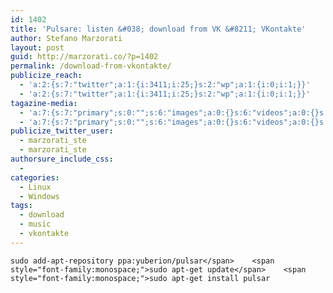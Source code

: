 ```yaml
---
id: 1402
title: 'Pulsare: listen &#038; download from VK &#8211; VKontakte'
author: Stefano Marzorati
layout: post
guid: http://marzorati.co/?p=1402
permalink: /download-from-vkontakte/
publicize_reach:
  - 'a:2:{s:7:"twitter";a:1:{i:3411;i:25;}s:2:"wp";a:1:{i:0;i:1;}}'
  - 'a:2:{s:7:"twitter";a:1:{i:3411;i:25;}s:2:"wp";a:1:{i:0;i:1;}}'
tagazine-media:
  - 'a:7:{s:7:"primary";s:0:"";s:6:"images";a:0:{}s:6:"videos";a:0:{}s:11:"image_count";i:0;s:6:"author";s:6:"116741";s:7:"blog_id";s:8:"21149954";s:9:"mod_stamp";s:19:"2013-02-17 20:06:13";}'
  - 'a:7:{s:7:"primary";s:0:"";s:6:"images";a:0:{}s:6:"videos";a:0:{}s:11:"image_count";i:0;s:6:"author";s:6:"116741";s:7:"blog_id";s:8:"21149954";s:9:"mod_stamp";s:19:"2013-02-17 20:06:13";}'
publicize_twitter_user:
  - marzorati_ste
  - marzorati_ste
authorsure_include_css:
  - 
categories:
  - Linux
  - Windows
tags:
  - download
  - music
  - vkontakte
---
```

`sudo add-apt-repository ppa:yuberion/pulsar</span>   
<span style="font-family:monospace;">sudo apt-get update</span>   
<span style="font-family:monospace;">sudo apt-get install pulsar`